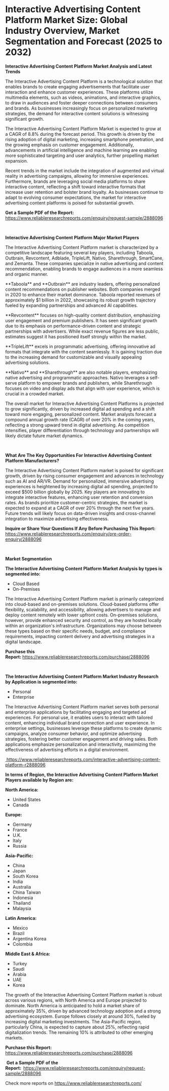 <p><h1>Interactive Advertising Content Platform Market Size: Global Industry Overview, Market Segmentation and Forecast (2025 to 2032)</h1></p><p><strong>Interactive Advertising Content Platform Market Analysis and Latest Trends</strong></p>
<p><p>The Interactive Advertising Content Platform is a technological solution that enables brands to create engaging advertisements that facilitate user interaction and enhance customer experiences. These platforms utilize multimedia elements, such as videos, animations, and interactive graphics, to draw in audiences and foster deeper connections between consumers and brands. As businesses increasingly focus on personalized marketing strategies, the demand for interactive content solutions is witnessing significant growth.</p><p>The Interactive Advertising Content Platform Market is expected to grow at a CAGR of 8.8% during the forecast period. This growth is driven by the rising adoption of digital marketing, increasing smartphone penetration, and the growing emphasis on customer engagement. Additionally, advancements in artificial intelligence and machine learning are enabling more sophisticated targeting and user analytics, further propelling market expansion.</p><p>Recent trends in the market include the integration of augmented and virtual reality in advertising campaigns, allowing for immersive experiences. Furthermore, brands are leveraging social media platforms to share interactive content, reflecting a shift toward interactive formats that increase user retention and bolster brand loyalty. As businesses continue to adapt to evolving consumer expectations, the market for interactive advertising content platforms is poised for substantial growth.</p></p>
<p><strong>Get a Sample PDF of the Report:&nbsp;</strong> <a href="https://www.reliableresearchreports.com/enquiry/request-sample/2888096?utm_campaign=2743&utm_medium=2&utm_source=Github&utm_content=ia&utm_term=14032025&utm_id=interactive-advertising-content-platform">https://www.reliableresearchreports.com/enquiry/request-sample/2888096</a></p>
<p>&nbsp;</p>
<p><strong>Interactive Advertising Content Platform Major Market Players</strong></p>
<p><p>The Interactive Advertising Content Platform market is characterized by a competitive landscape featuring several key players, including Taboola, Outbrain, Revcontent, Adblade, TripleLift, Nativo, Sharethrough, SmartCane, and Zemanta. These companies specialize in native advertising and content recommendation, enabling brands to engage audiences in a more seamless and organic manner.</p><p>**Taboola** and **Outbrain** are industry leaders, offering personalized content recommendations on publisher websites. Both companies merged in 2020 to enhance their market dominance. Taboola reported revenues of approximately $1 billion in 2022, showcasing its robust growth trajectory fueled by expanding partnerships and advanced AI capabilities.</p><p>**Revcontent** focuses on high-quality content distribution, emphasizing user engagement and premium publishers. It has seen significant growth due to its emphasis on performance-driven content and strategic partnerships with advertisers. While exact revenue figures are less public, estimates suggest it has positioned itself strongly within the market.</p><p>**TripleLift** excels in programmatic advertising, offering innovative ad formats that integrate with the content seamlessly. It is gaining traction due to the increasing demand for customizable and visually appealing advertising solutions.</p><p>**Nativo** and **Sharethrough** are also notable players, emphasizing native advertising and programmatic approaches. Nativo leverages a self-serve platform to empower brands and publishers, while Sharethrough focuses on video and display ads that align with user experience, which is crucial in a crowded market.</p><p>The overall market for Interactive Advertising Content Platforms is projected to grow significantly, driven by increased digital ad spending and a shift toward more engaging, personalized content. Market analysts forecast a compound annual growth rate (CAGR) of over 20% in the coming years, reflecting a strong upward trend in digital advertising. As competition intensifies, player differentiation through technology and partnerships will likely dictate future market dynamics.</p></p>
<p>&nbsp;</p>
<p><strong>What Are The Key Opportunities For Interactive Advertising Content Platform Manufacturers?</strong></p>
<p><p>The Interactive Advertising Content Platform market is poised for significant growth, driven by rising consumer engagement and advances in technology such as AI and AR/VR. Demand for personalized, immersive advertising experiences is heightened by increasing digital ad spending, projected to exceed $500 billion globally by 2025. Key players are innovating to integrate interactive features, enhancing user retention and conversion rates. As brands prioritize customer-centric strategies, the market is expected to expand at a CAGR of over 20% through the next five years. Future trends will likely focus on data-driven insights and cross-channel integration to maximize advertising effectiveness.</p></p>
<p><strong>Inquire or Share Your Questions If Any Before Purchasing This Report:</strong> <a href="https://www.reliableresearchreports.com/enquiry/pre-order-enquiry/2888096?utm_campaign=2743&utm_medium=2&utm_source=Github&utm_content=ia&utm_term=14032025&utm_id=interactive-advertising-content-platform">https://www.reliableresearchreports.com/enquiry/pre-order-enquiry/2888096</a></p>
<p>&nbsp;</p>
<p><strong>Market Segmentation</strong></p>
<p><strong>The Interactive Advertising Content Platform Market Analysis by types is segmented into:</strong></p>
<p><ul><li>Cloud Based</li><li>On-Premises</li></ul></p>
<p><p>The Interactive Advertising Content Platform market is primarily categorized into cloud-based and on-premises solutions. Cloud-based platforms offer flexibility, scalability, and accessibility, allowing advertisers to manage and deploy content remotely with lower upfront costs. On-premises solutions, however, provide enhanced security and control, as they are hosted locally within an organization's infrastructure. Organizations may choose between these types based on their specific needs, budget, and compliance requirements, impacting content delivery and advertising strategies in a digital landscape.</p></p>
<p><strong>Purchase this Report:&nbsp;</strong><a href="https://www.reliableresearchreports.com/purchase/2888096?utm_campaign=2743&utm_medium=2&utm_source=Github&utm_content=ia&utm_term=14032025&utm_id=interactive-advertising-content-platform">https://www.reliableresearchreports.com/purchase/2888096</a></p>
<p>&nbsp;</p>
<p><strong>The Interactive Advertising Content Platform Market Industry Research by Application is segmented into:</strong></p>
<p><ul><li>Personal</li><li>Enterprise</li></ul></p>
<p><p>The Interactive Advertising Content Platform market serves both personal and enterprise applications by facilitating engaging and targeted ad experiences. For personal use, it enables users to interact with tailored content, enhancing individual brand connection and user experience. In enterprise settings, businesses leverage these platforms to create dynamic campaigns, analyze consumer behavior, and optimize advertising strategies, fostering better customer engagement and driving sales. Both applications emphasize personalization and interactivity, maximizing the effectiveness of advertising efforts in a digital environment.</p></p>
<p><a href="https://www.reliableresearchreports.com/interactive-advertising-content-platform-r2888096?utm_campaign=2743&utm_medium=2&utm_source=Github&utm_content=ia&utm_term=14032025&utm_id=interactive-advertising-content-platform">&nbsp;https://www.reliableresearchreports.com/interactive-advertising-content-platform-r2888096</a></p>
<p><strong>In terms of Region, the Interactive Advertising Content Platform Market Players available by Region are:</strong></p>
<p>
    <p> <strong> North America: </strong>
        <ul>
            <li>United States</li>
            <li>Canada</li>
        </ul>
        </p> 
    <p> <strong> Europe: </strong>
        <ul>
            <li>Germany</li>
            <li>France</li>
            <li>U.K.</li>
            <li>Italy</li>
            <li>Russia</li>
        </ul>
        </p> 
    <p> <strong> Asia-Pacific: </strong>
        <ul>
            <li>China</li>
            <li>Japan</li>
            <li>South Korea</li>
            <li>India</li>
            <li>Australia</li>
            <li>China Taiwan</li>
            <li>Indonesia</li>
            <li>Thailand</li>
            <li>Malaysia</li>
        </ul>
        </p> 
    <p> <strong> Latin America: </strong>
        <ul>
            <li>Mexico</li>
            <li>Brazil</li>
            <li>Argentina Korea</li>
            <li>Colombia</li>
        </ul>
        </p> 
    <p> <strong> Middle East & Africa: </strong>
        <ul>
            <li>Turkey</li>
            <li>Saudi</li>
            <li>Arabia</li>
            <li>UAE</li>
            <li>Korea</li>
        </ul>
    </p>
    </p>
<p><p>The growth of the Interactive Advertising Content Platform market is robust across various regions, with North America and Europe projected to dominate. North America is anticipated to hold a market share of approximately 35%, driven by advanced technology adoption and a strong advertising ecosystem. Europe follows closely at around 30%, fueled by increasing digital marketing investments. The Asia-Pacific region, particularly China, is expected to capture about 25%, reflecting rapid digitalization trends. The remaining 10% is attributed to other emerging markets.</p></p>
<p><strong>Purchase this Report: </strong><a href="https://www.reliableresearchreports.com/purchase/2888096?utm_campaign=2743&utm_medium=2&utm_source=Github&utm_content=ia&utm_term=14032025&utm_id=interactive-advertising-content-platform">https://www.reliableresearchreports.com/purchase/2888096</a></p>
<p>&nbsp;<strong>Get a Sample PDF of the Report:&nbsp;&nbsp;</strong><a href="https://www.reliableresearchreports.com/enquiry/request-sample/2888096?utm_campaign=2743&utm_medium=2&utm_source=Github&utm_content=ia&utm_term=14032025&utm_id=interactive-advertising-content-platform">https://www.reliableresearchreports.com/enquiry/request-sample/2888096</a></p>
<p><strong></strong></p>
<p>Check more reports on <a href="https://www.reliableresearchreports.com/?utm_campaign=2743&utm_medium=2&utm_source=Github&utm_content=ia&utm_term=14032025&utm_id=interactive-advertising-content-platform">https://www.reliableresearchreports.com/</a></p>